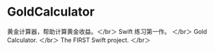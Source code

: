# GoldCalculator
黄金计算器，帮助计算黄金收益。＜/br＞
Swift 练习第一作。 ＜/br＞
Gold Calculator. ＜/br＞
The FIRST Swift project. ＜/br＞
